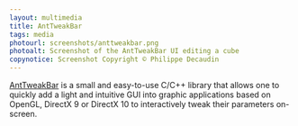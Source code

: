 ```yaml
---
layout: multimedia
title: AntTweakBar
tags: media
photourl: screenshots/anttweakbar.png
photoalt: Screenshot of the AntTweakBar UI editing a cube
copynotice: Screenshot Copyright © Philippe Decaudin
---
```


[AntTweakBar](http://www.antisphere.com/Wiki/tools:anttweakbar) is a small and
easy-to-use C/C++ library that allows one to quickly add a light and intuitive
GUI into graphic applications based on OpenGL, DirectX 9 or DirectX 10 to
interactively tweak their parameters on-screen.

